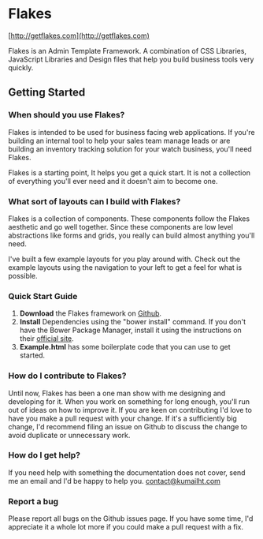 # Flakes

[http://getflakes.com](http://getflakes.com)

Flakes is an Admin Template Framework. A combination of CSS Libraries, JavaScript Libraries and Design files that help you build business tools very quickly.

## Getting Started

### When should you use Flakes?

Flakes is intended to be used for business facing web applications. If you're building an internal tool to help your sales team manage leads or are building an inventory tracking solution for your watch business, you'll need Flakes.

Flakes is a starting point, It helps you get a quick start. It is not a collection of everything you'll ever need and it doesn't aim to become one.

### What sort of layouts can I build with Flakes?

Flakes is a collection of components. These components follow the Flakes aesthetic and go well together. Since these components are low level abstractions like forms and grids, you really can build almost anything you'll need.

I've built a few example layouts for you play around with. Check out the example layouts using the navigation to your left to get a feel for what is possible.

### Quick Start Guide

1.  **Download** the Flakes framework on [Github](https://github.com/kumailht/flakes).
2.  **Install** Dependencies using the "bower install" command. If you don't have the Bower Package Manager, install it using the instructions on their [official site](http://bower.io/).
3.  **Example.html** has some boilerplate code that you can use to get started.

### How do I contribute to Flakes?

Until now, Flakes has been a one man show with me designing and developing for it. When you work on something for long enough, you'll run out of ideas on how to improve it. If you are keen on contributing I'd love to have you make a pull request with your change. If it's a sufficiently big change, I'd recommend filing an issue on Github to discuss the change to avoid duplicate or unnecessary work.

### How do I get help?

If you need help with something the documentation does not cover, send me an email and I'd be happy to help you. [contact@kumailht.com](contact@kumailht.com)

### Report a bug

Please report all bugs on the Github issues page. If you have some time, I'd appreciate it a whole lot more if you could make a pull request with a fix.
